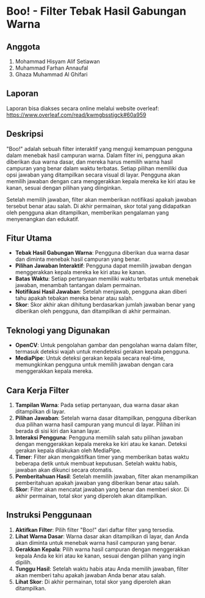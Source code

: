 # Boo! - Filter Tebak Hasil Gabungan Warna

## Anggota
1. Mohammad Hisyam Alif Setiawan
2. Muhammad Farhan Annaufal
3. Ghaza Muhammad Al Ghifari

## Laporan
Laporan bisa diakses secara online melalui website overleaf: https://www.overleaf.com/read/kwmgbsstjgck#60a959

## Deskripsi
"Boo!" adalah sebuah filter interaktif yang menguji kemampuan pengguna dalam menebak hasil campuran warna. Dalam filter ini, pengguna akan diberikan dua warna dasar, dan mereka harus memilih warna hasil campuran yang benar dalam waktu terbatas. Setiap pilihan memiliki dua opsi jawaban yang ditampilkan secara visual di layar. Pengguna akan memilih jawaban dengan cara menggerakkan kepala mereka ke kiri atau ke kanan, sesuai dengan pilihan yang diinginkan.

Setelah memilih jawaban, filter akan memberikan notifikasi apakah jawaban tersebut benar atau salah. Di akhir permainan, skor total yang didapatkan oleh pengguna akan ditampilkan, memberikan pengalaman yang menyenangkan dan edukatif.

## Fitur Utama
- **Tebak Hasil Gabungan Warna**: Pengguna diberikan dua warna dasar dan diminta menebak hasil campuran yang benar.
- **Pilihan Jawaban Interaktif**: Pengguna dapat memilih jawaban dengan menggerakkan kepala mereka ke kiri atau ke kanan.
- **Batas Waktu**: Setiap pertanyaan memiliki waktu terbatas untuk menebak jawaban, menambah tantangan dalam permainan.
- **Notifikasi Hasil Jawaban**: Setelah menjawab, pengguna akan diberi tahu apakah tebakan mereka benar atau salah.
- **Skor**: Skor akhir akan dihitung berdasarkan jumlah jawaban benar yang diberikan oleh pengguna, dan ditampilkan di akhir permainan.

## Teknologi yang Digunakan
- **OpenCV**: Untuk pengolahan gambar dan pengolahan warna dalam filter, termasuk deteksi wajah untuk mendeteksi gerakan kepala pengguna.
- **MediaPipe**: Untuk deteksi gerakan kepala secara real-time, memungkinkan pengguna untuk memilih jawaban dengan cara menggerakkan kepala mereka.

## Cara Kerja Filter
1. **Tampilan Warna**: Pada setiap pertanyaan, dua warna dasar akan ditampilkan di layar.
2. **Pilihan Jawaban**: Setelah warna dasar ditampilkan, pengguna diberikan dua pilihan warna hasil campuran yang muncul di layar. Pilihan ini berada di sisi kiri dan kanan layar.
3. **Interaksi Pengguna**: Pengguna memilih salah satu pilihan jawaban dengan menggerakkan kepala mereka ke kiri atau ke kanan. Deteksi gerakan kepala dilakukan oleh MediaPipe.
4. **Timer**: Filter akan mengaktifkan timer yang memberikan batas waktu beberapa detik untuk membuat keputusan. Setelah waktu habis, jawaban akan dikunci secara otomatis.
5. **Pemberitahuan Hasil**: Setelah memilih jawaban, filter akan menampilkan pemberitahuan apakah jawaban yang diberikan benar atau salah.
6. **Skor**: Filter akan mencatat jawaban yang benar dan memberi skor. Di akhir permainan, total skor yang diperoleh akan ditampilkan.

## Instruksi Penggunaan
1. **Aktifkan Filter**: Pilih filter "Boo!" dari daftar filter yang tersedia.
2. **Lihat Warna Dasar**: Warna dasar akan ditampilkan di layar, dan Anda akan diminta untuk menebak warna hasil campuran yang benar.
3. **Gerakkan Kepala**: Pilih warna hasil campuran dengan menggerakkan kepala Anda ke kiri atau ke kanan, sesuai dengan pilihan yang ingin dipilih.
4. **Tunggu Hasil**: Setelah waktu habis atau Anda memilih jawaban, filter akan memberi tahu apakah jawaban Anda benar atau salah.
5. **Lihat Skor**: Di akhir permainan, total skor yang diperoleh akan ditampilkan.

